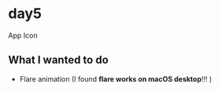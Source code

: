 # day5

App Icon

## What I wanted to do

- Flare animation (I found **flare works on macOS desktop**!!! )

